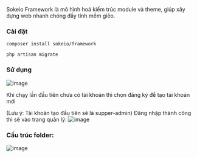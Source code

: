 
Sokeio Framework là mô hình hoá kiếm trúc module và theme, giúp xây dựng web nhanh chóng đầy tính mềm giẻo.

### Cài đặt

```shell
composer install sokeio/framework
```

```shell
php artisan migrate 
```

### Sử dụng
![image](https://github.com/user-attachments/assets/4343ff67-29d4-4a32-949c-43f073d89333)


Khi chạy lần đầu tiên chưa có tài khoản thì chọn đăng ký để tạo tài khoản mới

(Lưu ý: Tài khoản tạo đầu tiên sẽ là supper-admin)
Đăng nhập thành công thì sẽ vào trang quản lý:
![image](https://github.com/user-attachments/assets/8eb061f9-81df-40a6-b9dd-1b1514147852)



### Cấu trúc folder:
![image](https://github.com/user-attachments/assets/d73fa23b-2349-49b8-918e-a6f581b6c2f9)

